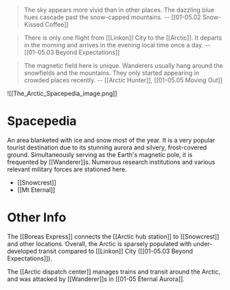 > The sky appears more vivid than in other places. The dazzling blue hues cascade past the snow-capped mountains.
> -- [[01-05.02 Snow-Kissed Coffee]]

> There is only one flight from [[Linkon]] City to the [[Arctic]]. It departs in the morning and arrives in the evening local time once a day.
> -- [[01-05.03 Beyond Expectations]]

> The magnetic field here is unique. Wanderers usually hang around the snowfields and the mountains. They only started appearing in crowded places recently.
> -- [[Arctic Hunter]], [[01-05.05 Moving Out]]

![[The_Arctic_Spacepedia_image.png]]
# Spacepedia
An area blanketed with ice and snow most of the year. It is a very popular tourist destination due to its stunning aurora and silvery, frost-covered ground.
Simultaneously serving as the Earth's magnetic pole, it is frequented by [[Wanderer]]s. Numerous research institutions and various relevant military forces are stationed here.

* [[Snowcrest]]
* [[Mt Eternal]]

# Other Info

The [[Boreas Express]] connects the [[Arctic hub station]] to [[Snowcrest]] and other locations. Overall, the Arctic is sparsely populated with under-developed transit compared to [[Linkon]] City ([[01-05.03 Beyond Expectations]]).

The [[Arctic dispatch center]] manages trains and transit around the Arctic, and was attacked by [[Wanderer]]s in [[01-05 Eternal Aurora]].
